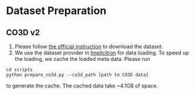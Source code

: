 # Dataset Preparation

## CO3D v2
1. Please follow [the official instruction](https://github.com/facebookresearch/co3d) to download the dataset.
2. We use the dataset provider in [Implicitron](https://github.com/facebookresearch/pytorch3d/tree/main/pytorch3d/implicitron) for data loading. To speed up the loading, we cache the loaded meta data. Please run 
```
cd scripts
python prepare_co3d.py --co3d_path [path to CO3D data]
```
to generate the cache. The cached data take ~4.1GB of space.
